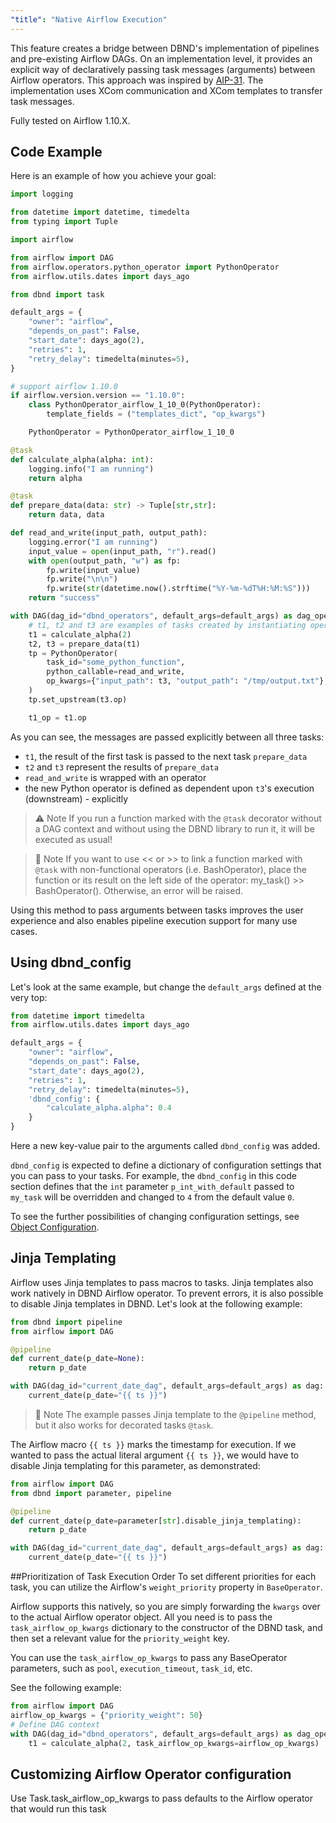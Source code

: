 ```yaml
---
"title": "Native Airflow Execution"
---
```

This feature creates a bridge between DBND's implementation of pipelines and pre-existing Airflow DAGs. On an implementation level, it provides an explicit way of declaratively passing task messages (arguments) between Airflow operators. This approach was inspired by [AIP-31](https://cwiki.apache.org/confluence/pages/viewpage.action?pageId=148638736). The implementation uses XCom communication and XCom templates to transfer task messages.

Fully tested on Airflow 1.10.X.

## Code Example
Here is an example of how you achieve your goal:

```python
import logging

from datetime import datetime, timedelta
from typing import Tuple

import airflow

from airflow import DAG
from airflow.operators.python_operator import PythonOperator
from airflow.utils.dates import days_ago

from dbnd import task

default_args = {
    "owner": "airflow",
    "depends_on_past": False,
    "start_date": days_ago(2),
    "retries": 1,
    "retry_delay": timedelta(minutes=5),
}

# support airflow 1.10.0
if airflow.version.version == "1.10.0":
    class PythonOperator_airflow_1_10_0(PythonOperator):
        template_fields = ("templates_dict", "op_kwargs")

    PythonOperator = PythonOperator_airflow_1_10_0

@task
def calculate_alpha(alpha: int):
    logging.info("I am running")
    return alpha

@task
def prepare_data(data: str) -> Tuple[str,str]:
    return data, data

def read_and_write(input_path, output_path):
    logging.error("I am running")
    input_value = open(input_path, "r").read()
    with open(output_path, "w") as fp:
        fp.write(input_value)
        fp.write("\n\n")
        fp.write(str(datetime.now().strftime("%Y-%m-%dT%H:%M:%S")))
    return "success"

with DAG(dag_id="dbnd_operators", default_args=default_args) as dag_operators:
    # t1, t2 and t3 are examples of tasks created by instantiating operators
    t1 = calculate_alpha(2)
    t2, t3 = prepare_data(t1)
    tp = PythonOperator(
        task_id="some_python_function",
        python_callable=read_and_write,
        op_kwargs={"input_path": t3, "output_path": "/tmp/output.txt"},
    )
    tp.set_upstream(t3.op)

    t1_op = t1.op
```

As you can see, the messages are passed explicitly between all three tasks:
- `t1`, the result of the first task is passed to the next task `prepare_data`
- `t2` and `t3` represent the results of `prepare_data`
- `read_and_write` is wrapped with an operator
- the new Python operator is defined as dependent upon `t3`'s execution (downstream) - explicitly


>⚠️ Note
> If you run a function marked with the `@task` decorator without a DAG context and without using the DBND library to run it, it will be executed as usual!

>📘 Note
> If you want to use << or >> to link a function marked with `@task` with non-functional operators (i.e. BashOperator), place the function or its result on the left side of the operator: my_task() >> BashOperator(). Otherwise, an error will be raised.

Using this method to pass arguments between tasks improves the user experience and also enables pipeline execution support for many use cases.

## Using dbnd_config
Let's look at the same example, but change the `default_args` defined at the very top:

```python
from datetime import timedelta
from airflow.utils.dates import days_ago

default_args = {
    "owner": "airflow",
    "depends_on_past": False,
    "start_date": days_ago(2),
    "retries": 1,
    "retry_delay": timedelta(minutes=5),
    'dbnd_config': {
        "calculate_alpha.alpha": 0.4
    }
}
```

Here a new key-value pair to the arguments called `dbnd_config` was added.

`dbnd_config` is expected to define a dictionary of configuration settings that you can pass to your tasks. For example, the `dbnd_config` in this code section defines that the `int` parameter `p_int_with_default` passed to `my_task` will be overridden and changed to `4` from the default value `0`.

To see the further possibilities of changing configuration settings, see [Object Configuration](doc:object-configuration).

## Jinja Templating
Airflow uses Jinja templates to pass macros to tasks. Jinja templates also work natively in DBND Airflow operator. To prevent errors, it is also possible to disable Jinja templates in DBND. Let's look at the following example:

```python
from dbnd import pipeline
from airflow import DAG

@pipeline
def current_date(p_date=None):
    return p_date

with DAG(dag_id="current_date_dag", default_args=default_args) as dag:
    current_date(p_date="{{ ts }}")
```

>📘 Note
> The example passes Jinja template to the `@pipeline` method, but it also works for decorated tasks `@task`.

The Airflow macro `{{ ts }}` marks the timestamp for execution. If we wanted to pass the actual literal argument `{{ ts }}`, we would have to disable Jinja templating for this parameter, as demonstrated:

```python
from airflow import DAG
from dbnd import parameter, pipeline

@pipeline
def current_date(p_date=parameter[str].disable_jinja_templating):
    return p_date

with DAG(dag_id="current_date_dag", default_args=default_args) as dag:
    current_date(p_date="{{ ts }}")
```

##Prioritization of Task Execution Order
To set different priorities for each task, you can utilize the Airflow's `weight_priority` property in `BaseOperator`.

Airflow supports this natively, so you are simply forwarding the `kwargs` over to the actual Airflow operator object. All you need is to pass the `task_airflow_op_kwargs` dictionary to the constructor of the DBND task, and then set a relevant value for the `priority_weight` key.

You can use the `task_airflow_op_kwargs`  to pass any BaseOperator parameters, such as `pool`, `execution_timeout`, `task_id`, etc.

See the following example:

```python
from airflow import DAG
airflow_op_kwargs = {"priority_weight": 50}
# Define DAG context
with DAG(dag_id="dbnd_operators", default_args=default_args) as dag_operators:
    t1 = calculate_alpha(2, task_airflow_op_kwargs=airflow_op_kwargs)
```

## Customizing Airflow Operator configuration
 Use Task.task_airflow_op_kwargs to pass defaults to the Airflow operator that would run this task